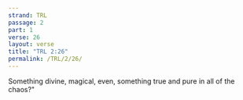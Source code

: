 ```yaml
---
strand: TRL
passage: 2
part: 1
verse: 26
layout: verse
title: "TRL 2:26"
permalink: /TRL/2/26/
---
```

Something divine, magical, even, something true and pure in all of the chaos?"
